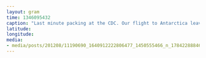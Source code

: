 ```yaml
---
layout: gram
time: 1346095432
caption: "Last minute packing at the CDC. Our flight to Antarctica leaves in about 2 1/2 hours."
latitude: 
longitude: 
media:
- media/posts/201208/11190690_1640912222806477_1450555466_n_17842288846000351.jpg
---
```

